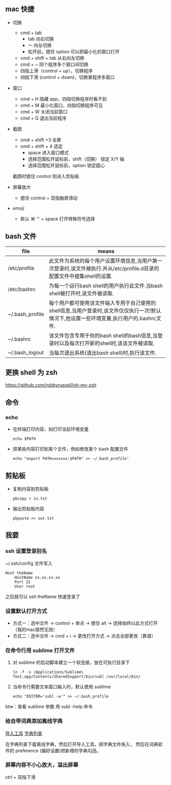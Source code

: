 ## mac 快捷

- 切换

	* cmd + tab
		* tab 向右切换
		* ～ 向左切换
		* 松开前，摁住 option 可以把最小化的窗口打开
	* cmd + shift + tab 从右向左切换
	* cmd + ~ 同个程序多个窗口间切换
	* 四指上滑（control + up），切换程序
	* 四指下滑 (control + down)，切换某程序多窗口

- 窗口

	* cmd + H 隐藏 app，四指切换程序时看不到
	* cmd + M 最小化窗口，四指切换程序可见
	* cmd + W 关闭当前窗口
	* cmd + Q 退出当前程序

- 截图

	* cmd + shift +3 全屏
	* cmd + shift + 4 选定
		* space 进入窗口模式
		* 选择范围松开鼠标前，shift（切换） 锁定 X/Y 轴
		* 选择范围松开鼠标前，option 锁定圆心

	截图时摁住 control 则进入剪贴板

- 屏幕放大
	
	* 摁住 control + 双指触屏滑动

- emoji
	
	* 默认 ⌘ ⌃ + space 打开特殊符号选择
	
## bash 文件

file  | means
------------- | -------------
/etc/profile | 此文件为系统的每个用户设置环境信息,当用户第一次登录时,该文件被执行.并从/etc/profile.d目录的配置文件中搜集shell的设置.
/etc/bashrc | 为每一个运行bash shell的用户执行此文件.当bash shell被打开时,该文件被读取.
~/.bash_profile | 每个用户都可使用该文件输入专用于自己使用的shell信息,当用户登录时,该文件仅仅执行一次!默认情况下,他设置一些环境变量,执行用户的.bashrc文件.
~/.bashrc | 该文件包含专用于你的bash shell的bash信息,当登录时以及每次打开新的shell时,该该文件被读取.
~/.bash_logout | 当每次退出系统(退出bash shell)时,执行该文件.

## 更换 shell 为 zsh

https://github.com/robbyrussell/oh-my-zsh

## 命令

### echo

- 在终端打印内容，如打印当前环境变量

	```
	echo $PATH
	```

- 把某些内容打印到某个文件，例如修改某个 bash 配置文件

	```
	echo "export PATH=xxxxxx:$PATH" >> ~/.bash_profile'
	```

## 剪贴板

- 复制内容到剪贴板

	```
	pbcopy < in.txt
	```

- 输出剪贴板内容

	```
	pbpaste >> out.txt
	```

## 我要

### ssh 设置登录别名

~/.ssh/config 文件写入

	Host theName
   		HostName xx.xx.xx.xx
   		Port 22
   		User root

之后就可以 ssh theName 快速登录了

### 设置默认打开方式

- 方式一：选中文件 -> control + 单点 -> 摁住 alt -> 选择始终以此方式打开（我的mac居然无效）
- 方式二：选中文件 -> cmd + i -> 更改打开方式 -> 点击全部更改（靠谱）

### 在命令行用 sublime 打开文件

1. 对 sublime 的启动脚本建立一个软连接，放在可执行目录下

	```
	ln -f -s /Applications/Sublime\ Text.app/Contents/SharedSupport/bin/subl /usr/local/bin/
	```

2. 当命令行需要文本窗口输入时，默认使用 sublime

	```
	echo "EDITOR='subl -w'" >> ~/.bash_profile
	```

btw：查看 sublime 参数 用 subl -help 命令

### 给自带词典添加离线字典

[导入工具](https://github.com/jjgod/mac-dictionary-kit)
[字典列表](http://abloz.com/huzheng/stardict-dic/zh_CN/)

在字典列表下载离线字典，然后打开导入工具，把字典文件拖入，
然后在词典软件的 preference (偏好设置)把新增的字典勾选。

### 屏幕内容不小心放大，溢出屏幕

ctrl + 双指下滑

